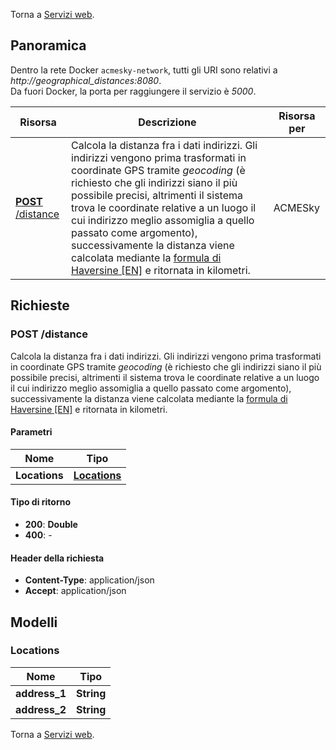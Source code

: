 Torna a [Servizi web](../serviziweb.md).
## Panoramica

Dentro la rete Docker `acmesky-network`, tutti gli URI sono relativi a *http://geographical_distances:8080*.  
Da fuori Docker, la porta per raggiungere il servizio è *5000*.

| Risorsa | Descrizione | Risorsa per |
|---------|-------------|-------------|
| [**POST** /distance](#calculatedistance) | Calcola la distanza fra i dati indirizzi. Gli indirizzi vengono prima trasformati in coordinate GPS tramite *geocoding* (è richiesto che gli indirizzi siano il più possibile precisi, altrimenti il sistema trova le coordinate relative a un luogo il cui indirizzo meglio assomiglia a quello passato come argomento), successivamente la distanza viene calcolata mediante la [formula di Haversine [EN]](https://en.wikipedia.org/wiki/Haversine_formula) e ritornata in kilometri. | ACMESky |

## Richieste

<a name="calculateDistance"></a>
### **POST** /distance
Calcola la distanza fra i dati indirizzi. Gli indirizzi vengono prima trasformati in coordinate GPS tramite *geocoding* (è richiesto che gli indirizzi siano il più possibile precisi, altrimenti il sistema trova le coordinate relative a un luogo il cui indirizzo meglio assomiglia a quello passato come argomento), successivamente la distanza viene calcolata mediante la [formula di Haversine [EN]](https://en.wikipedia.org/wiki/Haversine_formula) e ritornata in kilometri.

#### Parametri

| Nome          | Tipo                        |
|---------------|-----------------------------|
| **Locations** | [**Locations**](#locations) |

#### Tipo di ritorno

- **200**: **Double**
- **400**: -

#### Header della richiesta

- **Content-Type**: application/json
- **Accept**: application/json

## Modelli

<a name="locations"></a>
### Locations

| Nome           | Tipo       |
|----------------|------------|
| **address\_1** | **String** |
| **address\_2** | **String** |

Torna a [Servizi web](../serviziweb.md).